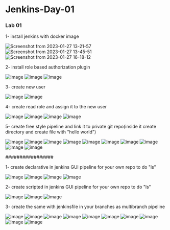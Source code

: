 # Jenkins-Day-01

### Lab 01

1- install jenkins with docker image

![Screenshot from 2023-01-27 13-21-57](https://user-images.githubusercontent.com/40915944/215119517-f137bc2e-8b42-440a-afd9-01ecad0a9bef.png)
![Screenshot from 2023-01-27 13-45-51](https://user-images.githubusercontent.com/40915944/215119552-c0d55495-e1b9-4c78-bf7e-34256431c636.png)
![Screenshot from 2023-01-27 16-18-12](https://user-images.githubusercontent.com/40915944/215119579-ebc3eed5-f236-4bbe-a2d9-847e787e6d31.png)

2- install role based authorization plugin

![image](https://user-images.githubusercontent.com/40915944/215120236-ac00634f-7893-4bab-bcf9-b8eb71ee15c0.png)
![image](https://user-images.githubusercontent.com/40915944/215126804-1f83d503-8632-4282-9a2a-ada34a5e8963.png)
![image](https://user-images.githubusercontent.com/40915944/215127068-23726b54-9531-4b97-afa3-0c975110b545.png)

3- create new user

![image](https://user-images.githubusercontent.com/40915944/215127780-f55cb510-e76e-4007-addd-c10f8101a728.png)
![image](https://user-images.githubusercontent.com/40915944/215127842-f08f64ec-046f-4569-9f6c-b01679292178.png)

4- create read role and assign it to the new user

![image](https://user-images.githubusercontent.com/40915944/215128833-08519750-3536-475d-a352-e55789cd8fa4.png)
![image](https://user-images.githubusercontent.com/40915944/215129292-f1262a4f-bad8-4923-8cc4-88f9364a9241.png)
![image](https://user-images.githubusercontent.com/40915944/215190005-23b6c0a5-46c6-4c91-a121-65d0605d561f.png)
![image](https://user-images.githubusercontent.com/40915944/215130231-9023998d-21b8-4ae7-b309-4981082d4045.png)

5- create free style pipeline and link it to private git repo(inside it create directory and create file with "hello world")

![image](https://user-images.githubusercontent.com/40915944/215145495-0d92373b-3996-4ae7-a833-67f164baf7c0.png)
![image](https://user-images.githubusercontent.com/40915944/215145587-0c04e700-b7e6-4073-8e41-abbbdccb1ba2.png)
![image](https://user-images.githubusercontent.com/40915944/215148584-932db84a-201e-433d-a6bc-c778f4b35c56.png)
![image](https://user-images.githubusercontent.com/40915944/215152272-ce4b2e87-09fd-498a-af4e-13b793fb35b3.png)
![image](https://user-images.githubusercontent.com/40915944/215152404-0808fd79-4dcc-4f71-93af-f1f7094c52a5.png)
![image](https://user-images.githubusercontent.com/40915944/215153461-556a84ae-bdd3-449b-b00b-9fa0859faa7f.png)
![image](https://user-images.githubusercontent.com/40915944/215153585-78c984ab-6f70-4e32-a8f0-e0f911e74e1e.png)
![image](https://user-images.githubusercontent.com/40915944/215153649-d3eb0058-ba96-489c-830e-a89974f8c271.png)
![image](https://user-images.githubusercontent.com/40915944/215153948-36c8fbdf-8770-4782-829f-8531246f4216.png)
![image](https://user-images.githubusercontent.com/40915944/215154495-5f971430-e443-4f58-a6e4-708711ee12c5.png)

#################

1- create declarative in jenkins GUI pipeline for your own repo to do "ls"

![image](https://user-images.githubusercontent.com/40915944/215159173-34f247df-2855-4a2d-8755-ef7790fee4ac.png)
![image](https://user-images.githubusercontent.com/40915944/215162974-d234df76-c9d7-416f-bd29-ecfb84665816.png)
![image](https://user-images.githubusercontent.com/40915944/215163030-6d8631a2-7d57-4146-94db-16306a41170f.png)
![image](https://user-images.githubusercontent.com/40915944/215163200-e9cdde50-2593-4b03-9b6b-1a5e946d7e6a.png)

2- create scripted in jenkins GUI pipeline for your own repo to do "ls"

![image](https://user-images.githubusercontent.com/40915944/215166912-34891205-6a34-4c03-b06a-cb67e1dd21d0.png)
![image](https://user-images.githubusercontent.com/40915944/215166976-8ba31695-4c66-4e72-aeb3-f9b1d874a4c1.png)
![image](https://user-images.githubusercontent.com/40915944/215167082-6d93d3a4-4263-47b3-a5ff-c8c4c05c28c6.png)

3- create the same with jenkinsfile in your branches as multibranch pipeline

![image](https://user-images.githubusercontent.com/40915944/215168368-062624c2-310c-4d25-ac44-d046e018b2af.png)
![image](https://user-images.githubusercontent.com/40915944/215182125-10cbbfd9-ea61-4da3-b557-47392dee9f0b.png)
![image](https://user-images.githubusercontent.com/40915944/215182279-bb5d45ad-4f35-4854-8a74-cd972d868dab.png)
![image](https://user-images.githubusercontent.com/40915944/215182353-56d8b7c4-20c0-411d-b07e-ef39ae961b08.png)
![image](https://user-images.githubusercontent.com/40915944/215182815-187d6714-24af-4ace-b134-3dbb2e35659a.png)
![image](https://user-images.githubusercontent.com/40915944/215184426-c584cde7-c68e-402d-a051-2dbb6f2dc748.png)
![image](https://user-images.githubusercontent.com/40915944/215184669-a415d7a2-aeb9-4b30-9526-6aeac257891b.png)
![image](https://user-images.githubusercontent.com/40915944/215184580-35ec6a22-e207-4ddb-886b-1c860719c726.png)
![image](https://user-images.githubusercontent.com/40915944/215184775-18ecff01-34e6-4b8e-a9ed-a65ecbe82bdc.png)
![image](https://user-images.githubusercontent.com/40915944/215184841-e5e0ce03-753e-48da-b60b-d3f9c47bdd11.png)

